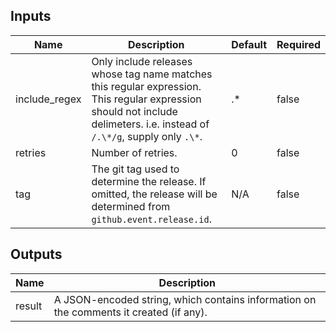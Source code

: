 <!-- markdownlint-disable -->

## Inputs

| Name | Description | Default | Required |
|------|-------------|---------|----------|
| include\_regex | Only include releases whose tag name matches this regular expression. This regular expression should not include delimeters. i.e. instead of `/.\*/g`, supply only `.\*`. | .\* | false |
| retries | Number of retries. | 0 | false |
| tag | The git tag used to determine the release. If omitted, the release will be determined from `github.event.release.id`. | N/A | false |


## Outputs

| Name | Description |
|------|-------------|
| result | A JSON-encoded string, which contains information on the comments it created (if any). |
<!-- markdownlint-restore -->
